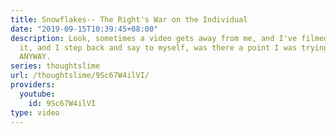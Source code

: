 ```yaml
---
title: Snowflakes-- The Right's War on the Individual
date: "2019-09-15T10:39:45+08:00"
description: Look, sometimes a video gets away from me, and I've filmed and edited
  it, and I step back and say to myself, was there a point I was trying to make here?
  ANYWAY.
series: thoughtslime
url: /thoughtslime/9Sc67W4ilVI/
providers:
  youtube:
    id: 9Sc67W4ilVI
type: video
---
```

